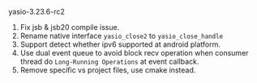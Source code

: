 yasio-3.23.6-rc2
1. Fix jsb & jsb20 compile issue.
2. Rename native interface ```yasio_close2``` to ```yasio_close_handle```
3. Support detect whether ipv6 supported at android platform.
4. Use dual event queue to avoid block recv operation when consumer thread do ```Long-Running Operations``` at event callback. 
5. Remove specific vs project files, use cmake instead.
